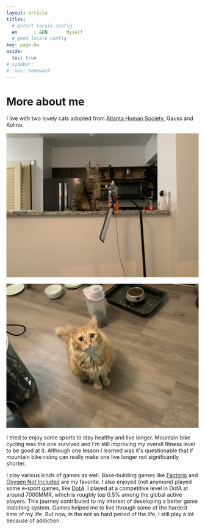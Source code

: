 ```yaml
---
layout: article
titles:
  # @start locale config
  en      : &EN       Myself
  # @end locale config
key: page-hw
aside:
  toc: true
# sidebar: 
#  nav: homework
---
```


# More about me

I live with two lovely cats adopted from [Atlanta Human Society](https://atlantahumane.org/), Gauss and Kolmo. 

![Gauss](Gaus.jpeg "Gauss")

![Gauss](Kol.jpeg "Gauss")

I tried to enjoy some sports to stay healthy and live longer. Mountain bike cycling was the one survived and I'm still improving my overall fitness level to be good at it. Although one lesson I learned was it's questionable that if mountain bike riding can really make one live longer not significantly shorter.

I play various kinds of games as well. Base-building games like [Factorio](https://www.factorio.com/) and [Oxygen Not Included](https://store.steampowered.com/app/457140/Oxygen_Not_Included/) are my favorite. I also enjoyed (not anymore) played some e-sport games, like [DotA](https://www.dota2.com/home). I played at a competitive level in DotA at around 7000MMR, which is roughly top 0.5% among the global active players. This journey contributed to my interest of developing a better game matching system. Games helped me to live through some of the hardest time of my life. But now, in the not so hard period of the life, I still play a lot because of addiction. 
